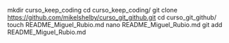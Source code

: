 mkdir curso_keep_coding
cd curso_keep_coding/
git clone https://github.com/mikelshelby/curso_git_github.git
cd curso_git_github/
touch README_Miguel_Rubio.md
nano README_Miguel_Rubio.md
git add README_Miguel_Rubio.md
